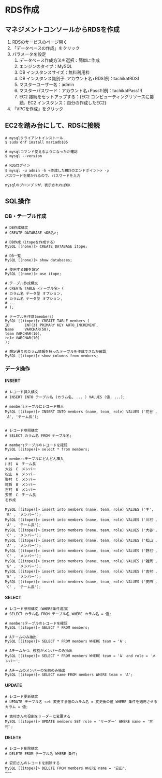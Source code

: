 # RDS作成
## マネジメントコンソールからRDSを作成
1. RDSのサービスのページ開く
1. 「データベースの作成」をクリック
1. パラメータを設定
    1. データベース作成方法を選択：簡単に作成
    1. エンジンのタイプ：MySQL
    1. DB インスタンスサイズ：無料利用枠
    1. DB インスタンス識別子: アカウント名+RDS(例：tachikatRDS)
    1. マスターユーザー名：admin
    1. マスターパスワード：アカウント名+Pass1!(例：tachikatPass1!)
    1. EC2 接続をセットアップする：{EC2 コンピューティングリソースに接続、EC2 インスタンス：自分の作成したEC2}
1. 「VPCを作成」をクリック

## EC2を踏み台にして、RDSに接続
~~~
# mysqlクライアントインストール
$ sudo dnf install mariadb105

# mysqlコマンド使えるようになったか確認
$ mysql --version

# RDSログイン
$ mysql -u admin -h <作成したRDSのエンドポイント> -p
パスワードを聞かれるので、パスワードを入力

mysqlのプロンプトが、表示されればOK
~~~

## SQL操作
### DB・テーブル作成
~~~
# DB作成構文
# CREATE DATABASE <DB名>;

# DB作成（itopeを作成する）
MySQL [(none)]> CREATE DATABASE itope;

# DB一覧
MySQL [(none)]> show databases;

# 使用するDBを設定
MySQL [(none)]> use itope;

# テーブル作成構文
# CREATE TABLE <テーブル名> (
# カラム名 データ型 オプション,
# カラム名 データ型 オプション,
# ...
# );

# テーブルを作成(members)
MySQL [(itope)]> CREATE TABLE members (
ID       INT(3) PRIMARY KEY AUTO_INCREMENT,
Name     VARCHAR(50),
team VARCHAR(10),
role VARCHAR(10)
);

# 想定通りのカラム情報を持ったテーブルを作成できたか確認
MySQL [(itope)]> show columns from members;
~~~

### データ操作
#### INSERT
~~~
# レコード挿入構文
# INSERT INTO テーブル名 (カラム名, ... ) VALUES (値, ...);

# membersテーブルにレコード挿入
MySQL [(itope)]> INSERT INTO members (name, team, role) VALUES ('花谷', 'A', 'チーム長');


# レコード参照構文
# SELECT カラム名 FROM テーブル名;

# membersテーブルのレコードを確認
MySQL [(itope)]> select * from members;

# membersテーブルにどんどん挿入
川村　A　チーム長
大谷　C　メンバー
松山　A　メンバー
野村　C　メンバー
雑賀　B　メンバー
吉村　B　メンバー
安田　C　チーム長
を作成

MySQL [(itope)]> insert into members (name, team, role) VALUES ('李', 'B' , 'メンバー');
MySQL [(itope)]> insert into members (name, team, role) VALUES ('川村', 'A' , 'チーム長');
MySQL [(itope)]> insert into members (name, team, role) VALUES ('大谷', 'C' , 'メンバー');
MySQL [(itope)]> insert into members (name, team, role) VALUES ('松山', 'A' , 'メンバー');
MySQL [(itope)]> insert into members (name, team, role) VALUES ('野村', 'C' , 'メンバー');
MySQL [(itope)]> insert into members (name, team, role) VALUES ('雑賀', 'B' , 'メンバー');
MySQL [(itope)]> insert into members (name, team, role) VALUES ('吉村', 'B' , 'メンバー');
MySQL [(itope)]> insert into members (name, team, role) VALUES ('安田', 'C' , 'チーム長');

~~~

#### SELECT
~~~
# レコード参照構文（WHERE条件追加）
# SELECT カラム名 FROM テーブル名 WHERE カラム名 = 値;

# membersテーブルのレコードを確認
MySQL [(itope)]> SELECT * FROM members;

# Aチームのみ抽出
MySQL [(itope)]> SELECT * FROM members WHERE team = 'A';

# Aチームかつ、役割がメンバーのみ抽出
MySQL [(itope)]> SELECT * FROM members WHERE team = 'A' and role = 'メンバー';

# Aチームのメンバーの名前のみ抽出
MySQL [(itope)]> SELECT name FROM members WHERE team = 'A';
~~~

#### UPDATE
~~~
# レコード更新構文
# UPDATE テーブル名 set 変更する値のカラム名 = 変更後の値 WHERE 条件を適用させるカラム = 値;

# 吉村さんの役割をリーダーに変更する
MySQL [(itope)]> UPDATE members SET role = 'リーダー' WHERE name = '吉村';
~~~

#### DELETE
~~~~
# レコード削除構文
# DELETE FROM テーブル名 WHERE 条件;

# 安田さんのレコードを削除する
MySQL [(itope)]> DELETE FROM members WHERE name = '安田';
~~~